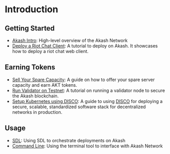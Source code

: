 # Introduction

## Getting Started

* [Akash Intro](overview/overview.md): High-level overview of the Akash Network
* [Deploy a Riot Chat Client](guides/riot.md): A tutorial to deploy on Akash. It showcases how to deploy a riot chat web client.

## Earning Tokens

* [Sell Your Spare Capacity](): A guide on how to offer your spare server capacity and earn AKT tokens.
* [Run Validator on Testnet](): A tutorial on running a validator node to secure the Akash blockchain.
* [Setup Kubernetes using DISCO](): A guide to using [DISCO](https://disco.akash.network) for deploying a secure, scalable, standardized software stack for decentralized networks in production.

## Usage

* [SDL](usage/sdl.md): Using SDL to orchestrate deployments on Akash
* [Command Line](usage/cli/): Using the terminal tool to interface with Akash Network

